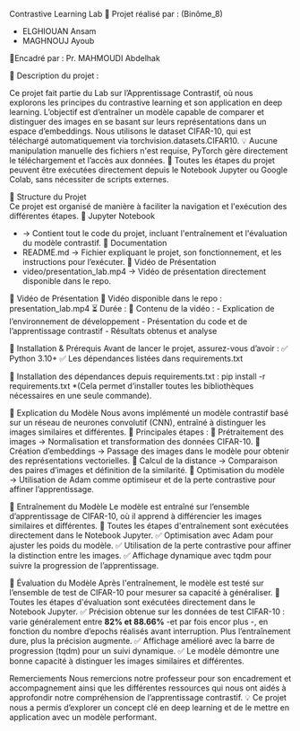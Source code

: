 Contrastive Learning Lab 
📝 Projet réalisé par : (Binôme_8)
- ELGHIOUAN Ansam
- MAGHNOUJ Ayoub

📝Encadré par : Pr. MAHMOUDI Abdelhak

🔹 Description du projet :

Ce projet fait partie du Lab sur l’Apprentissage Contrastif, où nous explorons les principes du contrastive learning et son application en deep learning.
L’objectif est d’entraîner un modèle capable de comparer et distinguer des images en se basant sur leurs représentations dans un espace d’embeddings.
Nous utilisons le dataset CIFAR-10, qui est téléchargé automatiquement via torchvision.datasets.CIFAR10.
💡 Aucune manipulation manuelle des fichiers n'est requise, PyTorch gère directement le téléchargement et l’accès aux données.
📌 Toutes les étapes du projet peuvent être exécutées directement depuis le Notebook Jupyter ou Google Colab, sans nécessiter de scripts externes.


🔹 Structure du Projet  
Ce projet est organisé de manière à faciliter la navigation et l'exécution des différentes étapes.
📂 Jupyter Notebook
-  → Contient tout le code du projet, incluant l'entraînement et l'évaluation du modèle contrastif.
📂 Documentation
- README.md → Fichier expliquant le projet, son fonctionnement, et les instructions pour l’exécuter.
📂 Vidéo de Présentation
- video/presentation_lab.mp4 → Vidéo de présentation directement disponible dans le repo.

🔹 Vidéo de Présentation
	🎥 Vidéo disponible dans le repo : presentation_lab.mp4
	⏳ Durée : 
	📌 Contenu de la vidéo :
	- Explication de l’environnement de développement
	- Présentation du code et de l’apprentissage contrastif
	- Résultats obtenus et analyse

🔹 Installation & Prérequis
Avant de lancer le projet, assurez-vous d’avoir :
✅ Python 3.10+
✅ Les dépendances listées dans requirements.txt

🔹 Installation des dépendances depuis requirements.txt :
    pip install -r requirements.txt
*(Cela permet d’installer toutes les bibliothèques nécessaires en une seule commande).

🔹 Explication du Modèle
Nous avons implémenté un modèle contrastif basé sur un réseau de neurones convolutif (CNN), entraîné à distinguer les images similaires et différentes.
📌 Principales étapes :
🔹 Prétraitement des images → Normalisation et transformation des données CIFAR-10.
🔹 Création d’embeddings → Passage des images dans le modèle pour obtenir des représentations vectorielles.
🔹 Calcul de la distance → Comparaison des paires d’images et définition de la similarité.
🔹 Optimisation du modèle → Utilisation de Adam comme optimiseur et de la perte contrastive pour affiner l’apprentissage.

🔹 Entraînement du Modèle
Le modèle est entraîné sur l’ensemble d’apprentissage de CIFAR-10, où il apprend à différencier les images similaires et différentes.
📌 Toutes les étapes d'entraînement sont exécutées directement dans le Notebook Jupyter.
✅ Optimisation avec Adam pour ajuster les poids du modèle.
✅ Utilisation de la perte contrastive pour affiner la distinction entre les images.
✅ Affichage dynamique avec tqdm pour suivre la progression de l’apprentissage.

🔹 Évaluation du Modèle
Après l'entraînement, le modèle est testé sur l’ensemble de test de CIFAR-10 pour mesurer sa capacité à généraliser.
📌 Toutes les étapes d'évaluation sont exécutées directement dans le Notebook Jupyter.
✅ Précision obtenue sur les données de test CIFAR-10 : varie généralement entre **82% et 88.66%** -et par fois encor plus -, 
    en fonction du nombre d’epochs réalisés avant interruption. Plus l’entraînement dure, plus la précision augmente.
✅ Affichage amélioré avec la barre de progression (tqdm) pour un suivi dynamique.
✅ Le modèle démontre une bonne capacité à distinguer les images similaires et différentes.


Remerciements
Nous remercions notre professeur pour son encadrement et accompagnement ainsi que les différentes ressources qui nous ont aidés à approfondir notre compréhension de l’apprentissage contrastif.
💡 Ce projet nous a permis d’explorer un concept clé en deep learning et de le mettre en application avec un modèle performant. 
